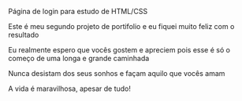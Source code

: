 Página de login para estudo de HTML/CSS

Este é meu segundo projeto de portifolio e eu fiquei muito feliz com o resultado

Eu realmente espero que vocês gostem e apreciem pois esse é só o começo de uma longa e grande caminhada

Nunca desistam dos seus sonhos e façam aquilo que vocês amam

A vida é maravilhosa, apesar de tudo!
